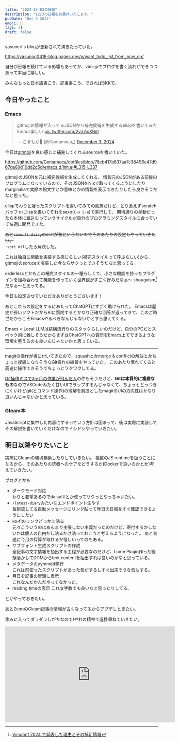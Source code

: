 ```yaml
---
title: "2024-12-03の日報"
description: "12/3の日報をお届けいたします。"
pubDate: "Dec 3 2024"
emoji: 🦊
tags: []
draft: false
---
```


yasunori's blogが更新されて沸きたっていた。

https://yasunori0418-blog.pages.dev/p/want_todo_list_from_now_on/

自分が日報を続けている影響もあってか、vim-jpでブログを書く流れができつつあって本当に嬉しい。

みんなもっと日本語書こう。記事書こう。できればSKKで。

## 今日やったこと

### Emacs

<blockquote class="twitter-tweet"><p lang="ja" dir="ltr">gitmojiの情報が入ってるJSONから補完候補を生成するelispを書いてみた<br>Emacs楽しい <a href="https://t.co/2viLAsXBdI">pic.twitter.com/2viLAsXBdI</a></p>&mdash; こまもか🦊 (@Comamoca_) <a href="https://twitter.com/Comamoca_/status/1863867051674353751?ref_src=twsrc%5Etfw">December 3, 2024</a></blockquote> <script async src="https://platform.twitter.com/widgets.js" charset="utf-8"></script>

今日は[gitmoji](https://gitmoji.dev/)を良い感じに補完してくれるsourceを書いていた。

https://github.com/Comamoca/dotfiles/blob/78cb417b837aa7c38496e47d967de80d10dd2c5d/emacs.d/init.el#L315-L337

gitmojiのJSONを元に補完候補を生成してくれる。
情報元のJSONがある前提のプログラムになっているので、そのJSONをNixで取ってくるようにしたりmarginaliaで実際の絵文字とか意味とかの情報を表示できたりしたら良さそうだなと思った。

elispでわりと凝ったスクリプトを書いてみての感想だけど、とりあえずscratchバッファにlispを書いてそれをsexp(`C-x C-e`)で実行して、
期待通りの挙動だったら本体に組込むっていうサイクルが自分のプログラミングスタイルに合っていて快適に開発できた。

~~あと`consult-diary`のsortが気にいらないのでそのあたりの設定もやっていきたい。~~<br>
`:sort nil`したら解決した。

これは独自に関数を実装する感じらしい(補完スタイルって呼ぶらしい)から、gitmojiのsoruceを実装した今ならサクっとできそうだなと思ってる。

orderlessとかもこの補完スタイルの一種らしくて、小さな機能を持ったプラグインを組み合わせて機能を作っていく世界観がすごく好みだなぁ〜
shougoism[^1]だなぁ〜と思ってる。

今日も設定させていただきありがとうございます！

あとこれらの設定をするにあたってChatGPTにすごく助けられた。
Emacsは歴史が長いソフトだからAIに質問するとかなり正確な回答が返ってきて、このご時世だからこそEmacsやるべきなんじゃないかとすら思えてくる。

Emacs × Local
LLMは結構流行りのスタックらしいのだけど、自分のPCだとスペック的に難しそうだからまずはChatGPTへの質問をEmacs上でできるような環境を整えるのも良いんじゃないかと思っている。

---

magitの操作が板に付いてきたので、squashとかmerge &
conflictの解決とかちょっと複雑になりそうなGit操作の練習をやっていた。
このあたり慣れてくると高速に操作できそうでちょっとワクワクしてる。

[Git操作ミスで3ヶ月の作業が飛んだ人](https://github.com/microsoft/vscode/issues/32405)の件もそうだけど、**Gitは本質的に複雑なもの**なのでVSCodeみたく甘いUIでラップするんじゃなくて、ちょっととっつきにくいけどgit(とコマンド操作)の理解を前提としたmagitのUIの方向性はかなり良いんじゃないかと思っている。

### Gleam本

JavaScriptに集中した内容にするっていう方針は固まって、後は実際に実装してその解説を書いていくだけなのでドシドシやっていきたい。

## 明日以降やりたいこと

実際にGleamの環境構築したりしていきたい。 複数のJS
runtimeを扱うことになるから、そのあたりの読者へのケアをどうするか(Dockerで良いのかとか)考えていきたい。

ブログとかも

- ダークモード対応<br>
  わりと要望あるのでdaisyUIとか使ってサクっとやっちゃいたい。
- `/latest-diary`みたいなエンドポイント生やす<br>
  毎朝流してる自動メッセージにリンク貼って昨日の日報をすぐ確認できるようにしたい
- ko-fiのリンクどっかに貼る<br>
  元々こういうのはあんまり主張しない主義だったのだけど、寄付するかしないかは個人の自由だし貼るだけ貼っておこうと考えるようになった。
  あと普通に今月の採算が取れるか怪しいってのもある。
- サブフォント生成スクリプトの作成<br>
  全記事の文字情報を抽出する工程が必要なのだけど、Lume
  Plugin作った経験活かしてDOMからtext
  contentを抽出すれば良いのかなと思っている。
- メタデータのyymmdd移行<br>
  これは前使ったスクリプトがあった気がするしすぐ出来そうな気もする。
- 月日を記事の冒頭に表示<br> これなんだかんだやってなかった。
- reading timeの表示 これ文字数でも良いなと思ったりしてる。

とかやっておきたい。

あとZennのGleam記事の情報が古くなってるからアプデしときたい。

休みに入ってダラダラしがちなので!やれの精神で進捗重ねていきたい。

<iframe width="560" height="315" src="https://www.youtube.com/embed/JV3KOJ_Z4Vs?si=RILufoxBpOLt-KlM" title="YouTube video player" frameborder="0" allow="accelerometer; autoplay; clipboard-write; encrypted-media; gyroscope; picture-in-picture; web-share" referrerpolicy="strict-origin-when-cross-origin" allowfullscreen></iframe>

[^1]: [Vimconf 2024 で発表した理由とその補足情報](https://zenn.dev/shougo/articles/vimconf-2024)

